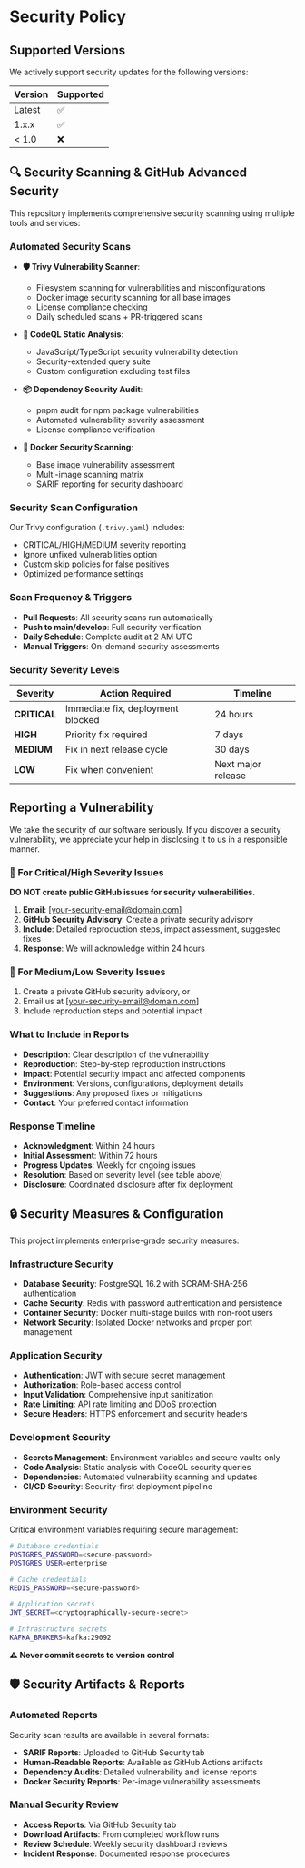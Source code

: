 # Security Policy

## Supported Versions

We actively support security updates for the following versions:

| Version | Supported          |
| ------- | ------------------ |
| Latest  | :white_check_mark: |
| 1.x.x   | :white_check_mark: |
| < 1.0   | :x:                |

## 🔍 Security Scanning & GitHub Advanced Security

This repository implements comprehensive security scanning using multiple tools and services:

### Automated Security Scans

- **🛡️ Trivy Vulnerability Scanner**: 
  - Filesystem scanning for vulnerabilities and misconfigurations
  - Docker image security scanning for all base images
  - License compliance checking
  - Daily scheduled scans + PR-triggered scans

- **🔎 CodeQL Static Analysis**:
  - JavaScript/TypeScript security vulnerability detection
  - Security-extended query suite
  - Custom configuration excluding test files

- **📦 Dependency Security Audit**:
  - pnpm audit for npm package vulnerabilities  
  - Automated vulnerability severity assessment
  - License compliance verification

- **🐳 Docker Security Scanning**:
  - Base image vulnerability assessment
  - Multi-image scanning matrix
  - SARIF reporting for security dashboard

### Security Scan Configuration

Our Trivy configuration (`.trivy.yaml`) includes:
- CRITICAL/HIGH/MEDIUM severity reporting
- Ignore unfixed vulnerabilities option
- Custom skip policies for false positives
- Optimized performance settings

### Scan Frequency & Triggers

- **Pull Requests**: All security scans run automatically
- **Push to main/develop**: Full security verification
- **Daily Schedule**: Complete audit at 2 AM UTC
- **Manual Triggers**: On-demand security assessments

### Security Severity Levels

| Severity | Action Required | Timeline |
|----------|----------------|----------|
| **CRITICAL** | Immediate fix, deployment blocked | 24 hours |
| **HIGH** | Priority fix required | 7 days |
| **MEDIUM** | Fix in next release cycle | 30 days |
| **LOW** | Fix when convenient | Next major release |

## Reporting a Vulnerability

We take the security of our software seriously. If you discover a security vulnerability, we appreciate your help in disclosing it to us in a responsible manner.

### 🚨 For Critical/High Severity Issues

**DO NOT create public GitHub issues for security vulnerabilities.**

1. **Email**: [your-security-email@domain.com]
2. **GitHub Security Advisory**: Create a private security advisory
3. **Include**: Detailed reproduction steps, impact assessment, suggested fixes
4. **Response**: We will acknowledge within 24 hours

### 📝 For Medium/Low Severity Issues

1. Create a private GitHub security advisory, or
2. Email us at [your-security-email@domain.com]
3. Include reproduction steps and potential impact

### What to Include in Reports

- **Description**: Clear description of the vulnerability
- **Reproduction**: Step-by-step reproduction instructions  
- **Impact**: Potential security impact and affected components
- **Environment**: Versions, configurations, deployment details
- **Suggestions**: Any proposed fixes or mitigations
- **Contact**: Your preferred contact information

### Response Timeline

- **Acknowledgment**: Within 24 hours
- **Initial Assessment**: Within 72 hours
- **Progress Updates**: Weekly for ongoing issues
- **Resolution**: Based on severity level (see table above)
- **Disclosure**: Coordinated disclosure after fix deployment

## 🔒 Security Measures & Configuration

This project implements enterprise-grade security measures:

### Infrastructure Security

- **Database Security**: PostgreSQL 16.2 with SCRAM-SHA-256 authentication
- **Cache Security**: Redis with password authentication and persistence
- **Container Security**: Docker multi-stage builds with non-root users
- **Network Security**: Isolated Docker networks and proper port management

### Application Security

- **Authentication**: JWT with secure secret management
- **Authorization**: Role-based access control
- **Input Validation**: Comprehensive input sanitization
- **Rate Limiting**: API rate limiting and DDoS protection
- **Secure Headers**: HTTPS enforcement and security headers

### Development Security

- **Secrets Management**: Environment variables and secure vaults only
- **Code Analysis**: Static analysis with CodeQL security queries
- **Dependencies**: Automated vulnerability scanning and updates
- **CI/CD Security**: Security-first deployment pipeline

### Environment Security

Critical environment variables requiring secure management:

```bash
# Database credentials
POSTGRES_PASSWORD=<secure-password>
POSTGRES_USER=enterprise

# Cache credentials  
REDIS_PASSWORD=<secure-password>

# Application secrets
JWT_SECRET=<cryptographically-secure-secret>

# Infrastructure secrets
KAFKA_BROKERS=kafka:29092
```

**⚠️ Never commit secrets to version control**

## 🛡️ Security Artifacts & Reports

### Automated Reports

Security scan results are available in several formats:

- **SARIF Reports**: Uploaded to GitHub Security tab
- **Human-Readable Reports**: Available as GitHub Actions artifacts
- **Dependency Audits**: Detailed vulnerability and license reports
- **Docker Security Reports**: Per-image vulnerability assessments

### Manual Security Review

- **Access Reports**: Via GitHub Security tab
- **Download Artifacts**: From completed workflow runs
- **Review Schedule**: Weekly security dashboard reviews
- **Incident Response**: Documented response procedures
